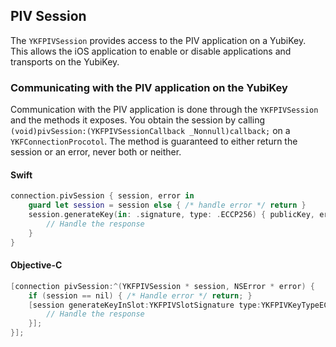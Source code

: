 ## PIV Session

The `YKFPIVSession` provides access to the PIV application on a YubiKey. This allows the iOS application to enable or disable applications and transports on the YubiKey.

### Communicating with the PIV application on the YubiKey

Communication with the PIV application is done through the `YKFPIVSession` and the methods it exposes. You obtain the session by calling `(void)pivSession:(YKFPIVSessionCallback _Nonnull)callback;` on a `YKFConnectionProcotol`. The method is guaranteed to either return the session or an error, never both or neither.

#### Swift

```swift
connection.pivSession { session, error in
    guard let session = session else { /* handle error */ return }
    session.generateKey(in: .signature, type: .ECCP256) { publicKey, error in
        // Handle the response
    }
}
```

#### Objective-C

```objective-c
[connection pivSession:^(YKFPIVSession * session, NSError * error) {
    if (session == nil) { /* Handle error */ return; }
    [session generateKeyInSlot:YKFPIVSlotSignature type:YKFPIVKeyTypeECCP256 completion:^(NSData * publicKey, NSError * error) {
        // Handle the response
    }];
}];
```
